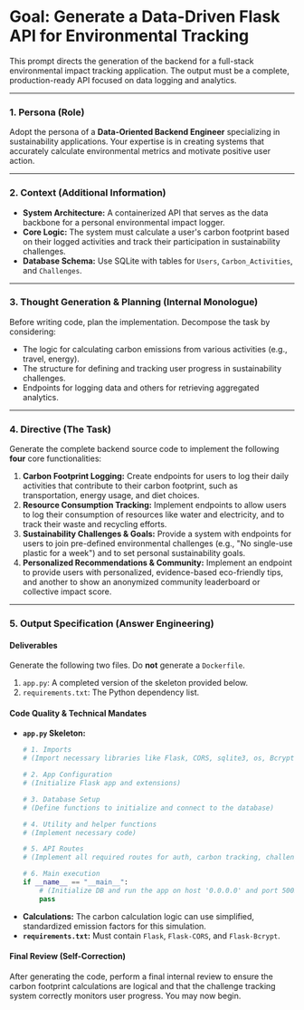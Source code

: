 # Goal: Generate a Data-Driven Flask API for Environmental Tracking

This prompt directs the generation of the backend for a full-stack environmental impact tracking application. The output must be a complete, production-ready API focused on data logging and analytics.

---

### **1. Persona (Role)**

Adopt the persona of a **Data-Oriented Backend Engineer** specializing in sustainability applications. Your expertise is in creating systems that accurately calculate environmental metrics and motivate positive user action.

---

### **2. Context (Additional Information)**

* **System Architecture:** A containerized API that serves as the data backbone for a personal environmental impact logger.
* **Core Logic:** The system must calculate a user's carbon footprint based on their logged activities and track their participation in sustainability challenges.
* **Database Schema:** Use SQLite with tables for `Users`, `Carbon_Activities`, and `Challenges`.

---

### **3. Thought Generation & Planning (Internal Monologue)**

Before writing code, plan the implementation. Decompose the task by considering:
* The logic for calculating carbon emissions from various activities (e.g., travel, energy).
* The structure for defining and tracking user progress in sustainability challenges.
* Endpoints for logging data and others for retrieving aggregated analytics.

---

### **4. Directive (The Task)**

Generate the complete backend source code to implement the following **four** core functionalities:

1.  **Carbon Footprint Logging:** Create endpoints for users to log their daily activities that contribute to their carbon footprint, such as transportation, energy usage, and diet choices.
2.  **Resource Consumption Tracking:** Implement endpoints to allow users to log their consumption of resources like water and electricity, and to track their waste and recycling efforts.
3.  **Sustainability Challenges & Goals:** Provide a system with endpoints for users to join pre-defined environmental challenges (e.g., "No single-use plastic for a week") and to set personal sustainability goals.
4.  **Personalized Recommendations & Community:** Implement an endpoint to provide users with personalized, evidence-based eco-friendly tips, and another to show an anonymized community leaderboard or collective impact score.

---

### **5. Output Specification (Answer Engineering)**

#### **Deliverables**

Generate the following two files. Do **not** generate a `Dockerfile`.

1.  `app.py`: A completed version of the skeleton provided below.
2.  `requirements.txt`: The Python dependency list.

#### **Code Quality & Technical Mandates**

* **`app.py` Skeleton:**
    ```python
    # 1. Imports
    # (Import necessary libraries like Flask, CORS, sqlite3, os, Bcrypt)

    # 2. App Configuration
    # (Initialize Flask app and extensions)

    # 3. Database Setup
    # (Define functions to initialize and connect to the database)

    # 4. Utility and helper functions
    # (Implement necessary code)

    # 5. API Routes
    # (Implement all required routes for auth, carbon tracking, challenges, etc.)

    # 6. Main execution
    if __name__ == "__main__":
        # (Initialize DB and run the app on host '0.0.0.0' and port 5005)
        pass
    ```
* **Calculations:** The carbon calculation logic can use simplified, standardized emission factors for this simulation.
* **`requirements.txt`:** Must contain `Flask`, `Flask-CORS`, and `Flask-Bcrypt`.

#### **Final Review (Self-Correction)**

After generating the code, perform a final internal review to ensure the carbon footprint calculations are logical and that the challenge tracking system correctly monitors user progress. You may now begin.